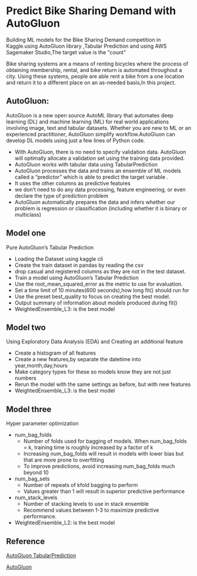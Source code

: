 
# Predict Bike Sharing Demand with AutoGluon

Building ML models for the Bike Sharing Demand competition in Kaggle.using AutoGluon library ,Tabular Prediction and using AWS Sagemaker Studio,The target value is the "count"

Bike sharing systems are a means of renting bicycles where the process of obtaining membership, rental, and bike return is automated throughout a city. Using these systems, people are able rent a bike from a one location and return it to a different place on an as-needed basis,In this project.



## AutoGluon:

AutoGluon is a new open source AutoML library that automates deep learning (DL) and machine learning (ML) for real world applications involving image, text and tabular datasets. Whether you are new to ML or an experienced practitioner, AutoGluon simplify workflow.AutoGluon can develop DL models using just a few lines of Python code.

- With AutoGluon, there is no need to specify validation data. AutoGluon will optimally allocate a validation set using the training data provided.
- AutoGluon works with tabular data using TabularPrediction
- AutoGluon processes the data and trains an ensemble of ML models called a “predictor” which is able to predict the target variable .
- It uses the other columns as predictive features
- we don’t need to do any data processing, feature engineering, or even declare the type of prediction problem
- AutoGluon automatically prepares the data and infers whether our problem is regression or classification (including whether it is binary or multiclass)

##  Model one 
Pure AutoGluon’s Tabular Prediction
- Loading the Dataset using kaggle cli
- Create the train dataset in pandas by reading the csv
- drop casual and registered columns as they are not in the test dataset.
- Train a model using AutoGluon’s Tabular Prediction
- Use the root_mean_squared_error as the metric to use for evaluation.
- Set a time limit of 10 minutes(600 seconds),how long fit() should run for
- Use the preset best_quality to focus on creating the best model.
- Output summary of information about models produced during fit() 
- WeightedEnsemble_L3: is the best model

## Model two 
Using Exploratory Data Analysis (EDA) and Creating an additional feature
- Create a histogram of all features
- Create a new features,by separate the datetime into year,month,day,hours
- Make category types for these so models know they are not just numbers
- Rerun the model with the same settings as before, but with new features
- WeightedEnsemble_L3: is the best model

##  Model three
Hyper parameter optimization
- num_bag_folds
  - Number of folds used for bagging of models. When num_bag_folds = k, training time is roughly increased by a factor of k
  - Increasing num_bag_folds will result in models with lower bias but that are more prone to overfitting
  - To improve predictions, avoid increasing num_bag_folds much beyond 10
- num_bag_sets
   - Number of repeats of kfold bagging to perform
   - Values greater than 1 will result in superior predictive performance
- num_stack_levels
   - Number of stacking levels to use in stack ensemble
   - Recommend values between 1-3 to maximize predictive performance.
- WeightedEnsemble_L2: is the best model
## Reference

[AutoGluon TabularPrediction](https://towardsdatascience.com/autogluon-deep-learning-automl-5cdb4e2388ec#:~:text=AutoGluon%20enables%20you%20to%20automatically,supervised%20learning%20with%20tabular%20datasets.)

[AutoGluon](https://auto.gluon.ai/stable/api/autogluon.tabular.TabularPredictor.fit.html.)
